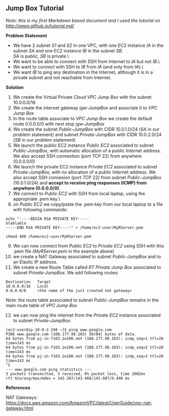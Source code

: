Jump Box Tutorial
-----------------

*Note: this is my first Markdown based document and I used the tutorial on <http://agea.github.io/tutorial.md/>*

**Problem Statement**

- We have 2 subnet *S1* and *S2* in one VPC, with one EC2 instance *IA* in the subnet *SA* and one EC2 instance *IB* in the subnet *SB*.\
*SA* is public, *SB* is private.\
- We want to be able to connect with SSH from Internet to *IA* but not *IB*.\
- We want to connect with SSH to *IB* from *IA* (and only from *IA*).\
- We want *IB* to ping any destination in the Internet, although it is in a private subnet and not reachable from Internet.

**Solution**

1) We create the Virtual Private Cloud *VPC Jump Box* with the subnet 10.0.0.0/16
2) We create the internet gateway *igw-JumpBox* and associate it to *VPC Jump Box*
3) In the route table associate to *VPC Jump Box* we create the default route 0.0.0.0/0 with next stop *igw-JumpBox*
4) We create the subnet *Public-JumpBox* with CIDR 10.0.1.0/24 (*SA* in our problem statement) and subnet *Private-JumpBox* with CIDR 10.0.2.0/24 (*SB* in our problem statement) 
5) We launch the public EC2 instance *Public EC2* associated to subnet *Public-JumpBox*, with automatic allocation of a public Internet address. We also accept SSH connextion (port TCP 22) from anywhere (0.0.0.0/0)
6) We launch the private EC2 instance *Private EC2* associated to subnet *Private-JumpBox*, with no allocation of a public Internet address. We also accept SSH connexion (port TCP 22) from subnet *Public-JumpBox* (10.0.1.0/24) and **accept to receive ping responses (ICMP) from anywhere (0.0.0.0/0)**.
7) We connect to *Public EC2* with SSH from local laptop, using the appropriate .pem key.\
8) on *Public EC2* we copy/paste the .pem key from our local laptop to a file with following commands:
```
echo "-----BEGIN RSA PRIVATE KEY-----
blablabla
-----END RSA PRIVATE KEY-----" > /home/ec2-user/MyRServer.pem

chmod 400 /home/ec2-user/MyRServer.pem
```
9) We can now connect from *Public EC2* to *Private EC2* using SSH with this .pem file (*MyRServer.pem* in the example above)
10) we create a NAT Gateway associated to subnet *Public-JumpBox* and to an Elastic IP address.
11) We create a new Route Table called *RT Private Jump Box* associated to subnet *Private-JumpBox*. We add following routes:
```
Destination   Target
10.0.0.0/16   Local
0.0.0.0/0     <the name of the just created nat gateway>
```
Note: the route table associated to subnet *Public-JumpBox* remains in the main route table of *VPC Jump Box*

12) we can now ping the internet from the *Private EC2* instance associated to subnet *Private-JumpBox*:
```
[ec2-user@ip-10-0-2-248 ~]$ ping www.google.com
PING www.google.com (108.177.98.103) 56(84) bytes of data.
64 bytes from pj-in-f103.1e100.net (108.177.98.103): icmp_seq=1 ttl=28 time=143 ms
64 bytes from pj-in-f103.1e100.net (108.177.98.103): icmp_seq=2 ttl=28 time=143 ms
64 bytes from pj-in-f103.1e100.net (108.177.98.103): icmp_seq=3 ttl=28 time=143 ms
^C
--- www.google.com ping statistics ---
3 packets transmitted, 3 received, 0% packet loss, time 2002ms
rtt min/avg/max/mdev = 143.387/143.468/143.607/0.448 ms
```

**References**

NAT Gateways: <https://docs.aws.amazon.com/AmazonVPC/latest/UserGuide/vpc-nat-gateway.html>

